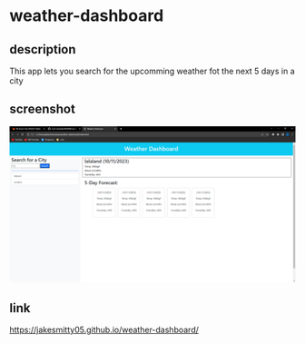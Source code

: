 # weather-dashboard
## description
This app lets you search for the upcomming weather fot the next 5 days in a city

## screenshot
![screenshot of app](image.png)

## link
https://jakesmitty05.github.io/weather-dashboard/